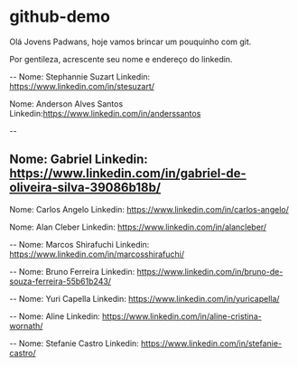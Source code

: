 # github-demo

Olá Jovens Padwans, hoje vamos brincar um pouquinho com git.

Por gentileza, acrescente seu nome e endereço do linkedin.

--
Nome: Stephannie Suzart
Linkedin: https://www.linkedin.com/in/stesuzart/


Nome: Anderson Alves Santos
Linkedin:https://www.linkedin.com/in/anderssantos


--




Nome: Gabriel 
Linkedin: https://www.linkedin.com/in/gabriel-de-oliveira-silva-39086b18b/
--


Nome: Carlos Angelo
Linkedin: https://www.linkedin.com/in/carlos-angelo/


Nome: Alan Cleber
Linkedin: https://www.linkedin.com/in/alancleber/

--
Nome: Marcos Shirafuchi
Linkedin: https://www.linkedin.com/in/marcosshirafuchi/

--
Nome: Bruno Ferreira
Linkedin: https://www.linkedin.com/in/bruno-de-souza-ferreira-55b61b243/

--
Nome: Yuri Capella
Linkedin: https://www.linkedin.com/in/yuricapella/


--
Nome: Aline
Linkedin: https://www.linkedin.com/in/aline-cristina-wornath/

--
Nome: Stefanie Castro
Linkedin: https://www.linkedin.com/in/stefanie-castro/


